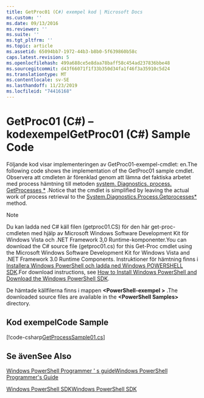 ```yaml
---
title: GetProc01 (C#) exempel kod | Microsoft Docs
ms.custom: ''
ms.date: 09/13/2016
ms.reviewer: ''
ms.suite: ''
ms.tgt_pltfrm: ''
ms.topic: article
ms.assetid: 65094bb7-1972-44b3-b8b0-5f639860b58c
caps.latest.revision: 5
ms.openlocfilehash: 499a688ce5e8daa78baff58c454ad237836bbe48
ms.sourcegitcommit: d43f66071f1f33b350d34fa1f46f3a35910c5d24
ms.translationtype: MT
ms.contentlocale: sv-SE
ms.lasthandoff: 11/23/2019
ms.locfileid: "74416168"
---
```

# <a name="getproc01-c-sample-code"></a><span data-ttu-id="f4c59-102">GetProc01 (C#) – kodexempel</span><span class="sxs-lookup"><span data-stu-id="f4c59-102">GetProc01 (C#) Sample Code</span></span>

<span data-ttu-id="f4c59-103">Följande kod visar implementeringen av GetProc01-exempel-cmdlet: en.</span><span class="sxs-lookup"><span data-stu-id="f4c59-103">The following code shows the implementation of the GetProc01 sample cmdlet.</span></span> <span data-ttu-id="f4c59-104">Observera att cmdleten är förenklad genom att lämna det faktiska arbetet med process hämtning till metoden [system. Diagnostics. process. GetProcesses \*](/dotnet/api/System.Diagnostics.Process.GetProcesses) .</span><span class="sxs-lookup"><span data-stu-id="f4c59-104">Notice that the cmdlet is simplified by leaving the actual work of process retrieval to the [System.Diagnostics.Process.Getprocesses\*](/dotnet/api/System.Diagnostics.Process.GetProcesses) method.</span></span>

> [!NOTE]
> <span data-ttu-id="f4c59-105">Du kan ladda ned C# käll filen (getproc01.CS) för den här get-proc-cmdleten med hjälp av Microsoft Windows Software Development Kit för Windows Vista och .NET Framework 3,0 Runtime-komponenter.</span><span class="sxs-lookup"><span data-stu-id="f4c59-105">You can download the C# source file (getproc01.cs) for this Get-Proc cmdlet using the Microsoft Windows Software Development Kit for Windows Vista and .NET Framework 3.0 Runtime Components.</span></span> <span data-ttu-id="f4c59-106">Instruktioner för hämtning finns i [Installera Windows PowerShell och ladda ned Windows POWERSHELL SDK](/powershell/scripting/developer/installing-the-windows-powershell-sdk).</span><span class="sxs-lookup"><span data-stu-id="f4c59-106">For download instructions, see [How to Install Windows PowerShell and Download the Windows PowerShell SDK](/powershell/scripting/developer/installing-the-windows-powershell-sdk).</span></span>
>
> <span data-ttu-id="f4c59-107">De hämtade källfilerna finns i mappen **\<PowerShell-exempel >** .</span><span class="sxs-lookup"><span data-stu-id="f4c59-107">The downloaded source files are available in the **\<PowerShell Samples>** directory.</span></span>

## <a name="code-sample"></a><span data-ttu-id="f4c59-108">Kod exempel</span><span class="sxs-lookup"><span data-stu-id="f4c59-108">Code Sample</span></span>

[!code-csharp[GetProcessSample01.cs](../../../../powershell-sdk-samples/SDK-2.0/csharp/GetProcessSample01/GetProcessSample01.cs#L11-L126 "GetProcessSample01.cs")]

## <a name="see-also"></a><span data-ttu-id="f4c59-109">Se även</span><span class="sxs-lookup"><span data-stu-id="f4c59-109">See Also</span></span>

[<span data-ttu-id="f4c59-110">Windows PowerShell Programmer ' s guide</span><span class="sxs-lookup"><span data-stu-id="f4c59-110">Windows PowerShell Programmer's Guide</span></span>](./windows-powershell-programmer-s-guide.md)

[<span data-ttu-id="f4c59-111">Windows PowerShell SDK</span><span class="sxs-lookup"><span data-stu-id="f4c59-111">Windows PowerShell SDK</span></span>](../windows-powershell-reference.md)
